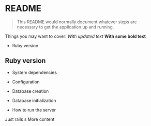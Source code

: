 # README

>This README would normally document whatever steps are necessary to get the application up and running.

Things you may want to cover:
_With updated text_
**With some bold text**

* Ruby version
## Ruby version

* System dependencies

* Configuration

* Database creation

* Database initialization

* How to run the server

Just rails s
More content
